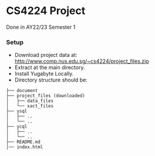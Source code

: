 # CS4224 Project 
Done in AY22/23 Semester 1

### Setup
* Download project data at: http://www.comp.nus.edu.sg/~cs4224/project_files.zip
* Extract at the main directory.
* Install Yugabyte Locally.
* Directory structure should be:
```
├── document
├── project_files (downloaded)
│   ├── data_files
│   └── xact_files
├── ysql
│   ├── ..
│   └── ..
├── ycql
│   ├── ..
│   └── ..
├── README.md
│── index.html
```


